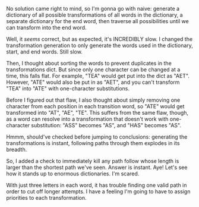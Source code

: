 No solution came right to mind, so I'm gonna go with naive: generate a dictionary of all possible transformations of all words in the dictionary, a separate dictionary for the end word, then traverse all possibilities until we can transform into the end word.

Well, it *seems* correct, but as expected, it's INCREDIBLY slow. I changed the transformation generation to only generate the words used in the dictionary, start, and end words. Still slow.

Then, I thought about sorting the words to prevent duplicates in the transformations dict. But since only one character can be changed at a time, this falls flat. For example, "TEA" would get put into the dict as "AET". However, "ATE" would also be put in as "AET", and you can't transform "TEA" into "ATE" with one-character substitutions.

Before I figured out that flaw, I also thought about simply removing one character from each position in each transition word, so "ATE" would get transformed into "AT", "AE", "TE". This suffers from the same flaw, though, as a word can resolve into a transformation that doesn't work with one-character substitution: "ASS" becomes "AS", and "HAS" becomes "AS".

Hmmm, should've checked before jumping to conclusions: generating the transformations is instant, following paths through them explodes in its breadth.

So, I added a check to immediately kill any path follow whose length is larger than the shortest path we've seen. Answer is instant. Aye! Let's see how it stands up to enormous dictionaries. I'm scared.

With just three letters in each word, it has trouble finding one valid path in order to cut off longer attempts. I have a feeling I'm going to have to assign priorities to each transformation.
